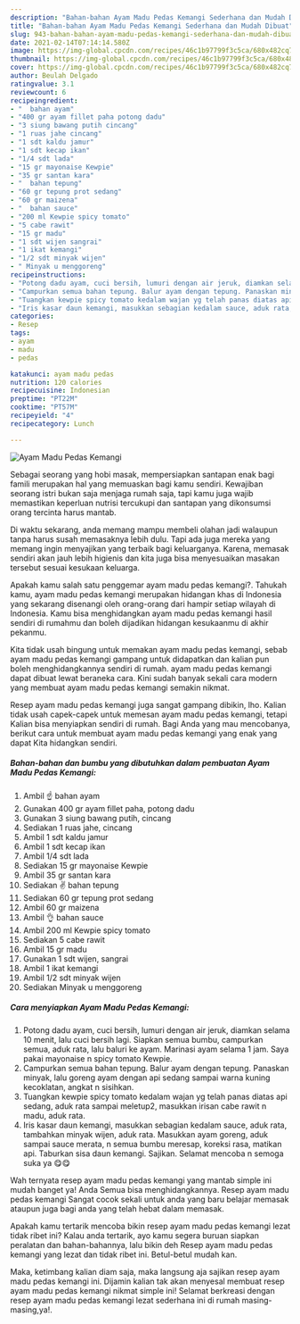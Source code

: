 ```yaml
---
description: "Bahan-bahan Ayam Madu Pedas Kemangi Sederhana dan Mudah Dibuat"
title: "Bahan-bahan Ayam Madu Pedas Kemangi Sederhana dan Mudah Dibuat"
slug: 943-bahan-bahan-ayam-madu-pedas-kemangi-sederhana-dan-mudah-dibuat
date: 2021-02-14T07:14:14.580Z
image: https://img-global.cpcdn.com/recipes/46c1b97799f3c5ca/680x482cq70/ayam-madu-pedas-kemangi-foto-resep-utama.jpg
thumbnail: https://img-global.cpcdn.com/recipes/46c1b97799f3c5ca/680x482cq70/ayam-madu-pedas-kemangi-foto-resep-utama.jpg
cover: https://img-global.cpcdn.com/recipes/46c1b97799f3c5ca/680x482cq70/ayam-madu-pedas-kemangi-foto-resep-utama.jpg
author: Beulah Delgado
ratingvalue: 3.1
reviewcount: 6
recipeingredient:
- "  bahan ayam"
- "400 gr ayam fillet paha potong dadu"
- "3 siung bawang putih cincang"
- "1 ruas jahe cincang"
- "1 sdt kaldu jamur"
- "1 sdt kecap ikan"
- "1/4 sdt lada"
- "15 gr mayonaise Kewpie"
- "35 gr santan kara"
- "  bahan tepung"
- "60 gr tepung prot sedang"
- "60 gr maizena"
- "  bahan sauce"
- "200 ml Kewpie spicy tomato"
- "5 cabe rawit"
- "15 gr madu"
- "1 sdt wijen sangrai"
- "1 ikat kemangi"
- "1/2 sdt minyak wijen"
- " Minyak u menggoreng"
recipeinstructions:
- "Potong dadu ayam, cuci bersih, lumuri dengan air jeruk, diamkan selama 10 menit, lalu cuci bersih lagi. Siapkan semua bumbu, campurkan semua, aduk rata, lalu baluri ke ayam. Marinasi ayam selama 1 jam. Saya pakai mayonaise n spicy tomato Kewpie."
- "Campurkan semua bahan tepung. Balur ayam dengan tepung. Panaskan minyak, lalu goreng ayam dengan api sedang sampai warna kuning kecoklatan, angkat n sisihkan."
- "Tuangkan kewpie spicy tomato kedalam wajan yg telah panas diatas api sedang, aduk rata sampai meletup2, masukkan irisan cabe rawit n madu, aduk rata."
- "Iris kasar daun kemangi, masukkan sebagian kedalam sauce, aduk rata, tambahkan minyak wijen, aduk rata. Masukkan ayam goreng, aduk sampai sauce merata, n semua bumbu meresap, koreksi rasa, matikan api. Taburkan sisa daun kemangi. Sajikan. Selamat mencoba n semoga suka ya 😋😋"
categories:
- Resep
tags:
- ayam
- madu
- pedas

katakunci: ayam madu pedas 
nutrition: 120 calories
recipecuisine: Indonesian
preptime: "PT22M"
cooktime: "PT57M"
recipeyield: "4"
recipecategory: Lunch

---
```



![Ayam Madu Pedas Kemangi](https://img-global.cpcdn.com/recipes/46c1b97799f3c5ca/680x482cq70/ayam-madu-pedas-kemangi-foto-resep-utama.jpg)

Sebagai seorang yang hobi masak, mempersiapkan santapan enak bagi famili merupakan hal yang memuaskan bagi kamu sendiri. Kewajiban seorang istri bukan saja menjaga rumah saja, tapi kamu juga wajib memastikan keperluan nutrisi tercukupi dan santapan yang dikonsumsi orang tercinta harus mantab.

Di waktu  sekarang, anda memang mampu membeli olahan jadi walaupun tanpa harus susah memasaknya lebih dulu. Tapi ada juga mereka yang memang ingin menyajikan yang terbaik bagi keluarganya. Karena, memasak sendiri akan jauh lebih higienis dan kita juga bisa menyesuaikan masakan tersebut sesuai kesukaan keluarga. 



Apakah kamu salah satu penggemar ayam madu pedas kemangi?. Tahukah kamu, ayam madu pedas kemangi merupakan hidangan khas di Indonesia yang sekarang disenangi oleh orang-orang dari hampir setiap wilayah di Indonesia. Kamu bisa menghidangkan ayam madu pedas kemangi hasil sendiri di rumahmu dan boleh dijadikan hidangan kesukaanmu di akhir pekanmu.

Kita tidak usah bingung untuk memakan ayam madu pedas kemangi, sebab ayam madu pedas kemangi gampang untuk didapatkan dan kalian pun boleh menghidangkannya sendiri di rumah. ayam madu pedas kemangi dapat dibuat lewat beraneka cara. Kini sudah banyak sekali cara modern yang membuat ayam madu pedas kemangi semakin nikmat.

Resep ayam madu pedas kemangi juga sangat gampang dibikin, lho. Kalian tidak usah capek-capek untuk memesan ayam madu pedas kemangi, tetapi Kalian bisa menyiapkan sendiri di rumah. Bagi Anda yang mau mencobanya, berikut cara untuk membuat ayam madu pedas kemangi yang enak yang dapat Kita hidangkan sendiri.

<!--inarticleads1-->

##### Bahan-bahan dan bumbu yang dibutuhkan dalam pembuatan Ayam Madu Pedas Kemangi:

1. Ambil  ☝ bahan ayam
1. Gunakan 400 gr ayam fillet paha, potong dadu
1. Gunakan 3 siung bawang putih, cincang
1. Sediakan 1 ruas jahe, cincang
1. Ambil 1 sdt kaldu jamur
1. Ambil 1 sdt kecap ikan
1. Ambil 1/4 sdt lada
1. Sediakan 15 gr mayonaise Kewpie
1. Ambil 35 gr santan kara
1. Sediakan  ✌ bahan tepung
1. Sediakan 60 gr tepung prot sedang
1. Ambil 60 gr maizena
1. Ambil  👌 bahan sauce
1. Ambil 200 ml Kewpie spicy tomato
1. Sediakan 5 cabe rawit
1. Ambil 15 gr madu
1. Gunakan 1 sdt wijen, sangrai
1. Ambil 1 ikat kemangi
1. Ambil 1/2 sdt minyak wijen
1. Sediakan  Minyak u menggoreng




<!--inarticleads2-->

##### Cara menyiapkan Ayam Madu Pedas Kemangi:

1. Potong dadu ayam, cuci bersih, lumuri dengan air jeruk, diamkan selama 10 menit, lalu cuci bersih lagi. Siapkan semua bumbu, campurkan semua, aduk rata, lalu baluri ke ayam. Marinasi ayam selama 1 jam. Saya pakai mayonaise n spicy tomato Kewpie.
1. Campurkan semua bahan tepung. Balur ayam dengan tepung. Panaskan minyak, lalu goreng ayam dengan api sedang sampai warna kuning kecoklatan, angkat n sisihkan.
1. Tuangkan kewpie spicy tomato kedalam wajan yg telah panas diatas api sedang, aduk rata sampai meletup2, masukkan irisan cabe rawit n madu, aduk rata.
1. Iris kasar daun kemangi, masukkan sebagian kedalam sauce, aduk rata, tambahkan minyak wijen, aduk rata. Masukkan ayam goreng, aduk sampai sauce merata, n semua bumbu meresap, koreksi rasa, matikan api. Taburkan sisa daun kemangi. Sajikan. Selamat mencoba n semoga suka ya 😋😋




Wah ternyata resep ayam madu pedas kemangi yang mantab simple ini mudah banget ya! Anda Semua bisa menghidangkannya. Resep ayam madu pedas kemangi Sangat cocok sekali untuk anda yang baru belajar memasak ataupun juga bagi anda yang telah hebat dalam memasak.

Apakah kamu tertarik mencoba bikin resep ayam madu pedas kemangi lezat tidak ribet ini? Kalau anda tertarik, ayo kamu segera buruan siapkan peralatan dan bahan-bahannya, lalu bikin deh Resep ayam madu pedas kemangi yang lezat dan tidak ribet ini. Betul-betul mudah kan. 

Maka, ketimbang kalian diam saja, maka langsung aja sajikan resep ayam madu pedas kemangi ini. Dijamin kalian tak akan menyesal membuat resep ayam madu pedas kemangi nikmat simple ini! Selamat berkreasi dengan resep ayam madu pedas kemangi lezat sederhana ini di rumah masing-masing,ya!.

